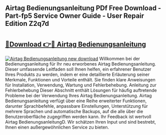 ## Airtag Bedienungsanleitung PDf Free Download - Part-fp5 Service Owner Guide - User Repair Edition Z2q7d

# <h2><a href="http://df47ll.blite.top/?on=Airtag+Bedienungsanleitung">🔗Download 👉🔴 Airtag Bedienungsanleitung</a></h2>

[![Airtag Bedienungsanleitung new download](https://i.imgur.com/lujVjoI.png)](http://df47ll.blite.top/?on=Airtag+Bedienungsanleitung)
Willkommen bei der Bedienungsanleitung für Ihr neu erworbenes Airtag Bedienungsanleitung. Dieser umfassende Leitfaden soll Ihnen helfen, ein erfahrener Benutzer Ihres Produkts zu werden, indem er eine detaillierte Erläuterung seiner Merkmale, Funktionen und Vorteile enthält. Sie finden klare Anweisungen für Installation, Verwendung, Wartung und Fehlerbehebung. Anleitung zur Fehlerbehebung Dieser Abschnitt enthält Lösungen für häufig auftretende Probleme bei der Verwendung Ihres Airtag Bedienungsanleitung. Airtag Bedienungsanleitung verfügt über eine Reihe erweiterter Funktionen, darunter Sprachbefehle, anpassbare Einstellungen, Unterstützung für mehrere Sprachen und automatische Backups, auf die alle über die Benutzeroberfläche zugegriffen werden kann. Ihr Feedback ist wertvoll Airtag BedienungsanleitungD. Wir schätzen Ihren Input und sind bestrebt, Ihnen einen außergewöhnlichen Service zu bieten.
